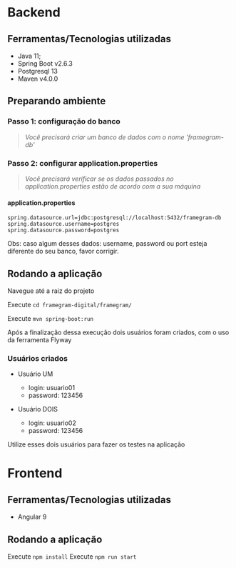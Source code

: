 # Backend
 
## Ferramentas/Tecnologias utilizadas
- Java 11;
- Spring Boot v2.6.3
- Postgresql 13
- Maven v4.0.0

## Preparando ambiente

### Passo 1: configuração do banco
>  *Você precisará criar um banco de dados com o nome 'framegram-db'*

### Passo 2: configurar application.properties
>  *Você precisará verificar se os dados passados no application.properties estão de acordo com a sua máquina*
#### application.properties
```
spring.datasource.url=jdbc:postgresql://localhost:5432/framegram-db
spring.datasource.username=postgres
spring.datasource.password=postgres
```
Obs: caso algum desses dados: username, password ou port esteja diferente do seu banco, favor corrigir.

## Rodando a aplicação 

Navegue até a raiz do projeto

Execute `cd framegram-digital/framegram/`

Execute `mvn spring-boot:run`

Após a finalização dessa execução dois usuários foram criados, com o uso da ferramenta Flyway

### Usuários criados

- Usuário UM
  - login: usuario01
  - password: 123456

- Usuário DOIS
  - login: usuario02
  - password: 123456

Utilize esses dois usuários para fazer os testes na aplicação

# Frontend

## Ferramentas/Tecnologias utilizadas
- Angular 9

## Rodando a aplicação 

Execute `npm install`
Execute `npm run start`